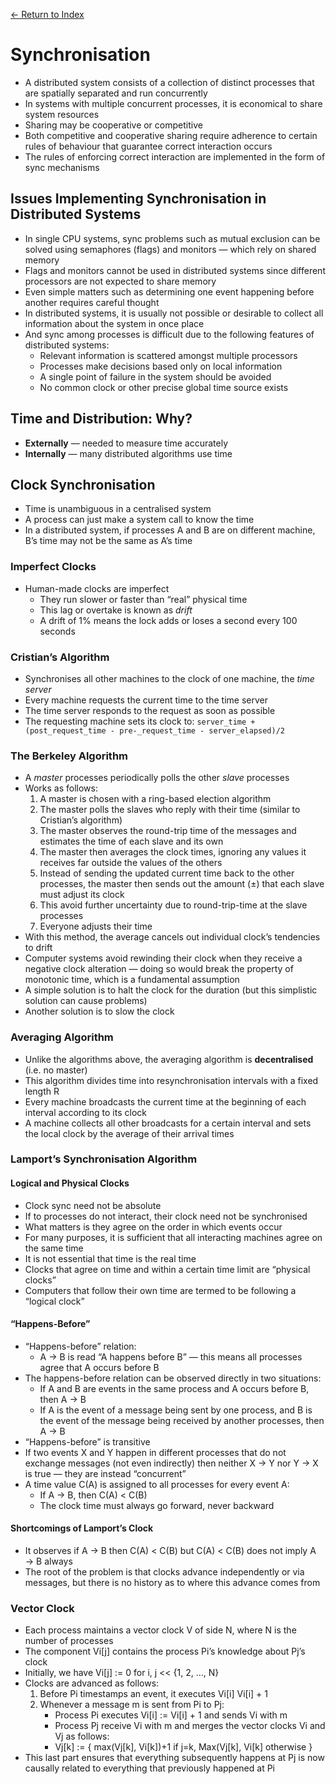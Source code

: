 [← Return to Index](https://github.com/cjmlgrto/fit3143-notes/)

# Synchronisation
- A distributed system consists of a collection of distinct processes that are spatially separated and run concurrently
- In systems with multiple concurrent processes, it is economical to share system resources
- Sharing may be cooperative or competitive
- Both competitive and cooperative sharing require adherence to certain rules of behaviour that guarantee correct interaction occurs
- The rules of enforcing correct interaction are implemented in the form of sync mechanisms

## Issues Implementing Synchronisation in Distributed Systems
- In single CPU systems, sync problems such as mutual exclusion can be solved using semaphores (flags) and monitors — which rely on shared memory
- Flags and monitors cannot be used in distributed systems since different processors are not expected to share memory
- Even simple matters such as determining one event happening before another requires careful thought
- In distributed systems, it is usually not possible or desirable to collect all information about the system in once place
- And sync among processes is difficult due to the following features of distributed systems:
	- Relevant information is scattered amongst multiple processors
	- Processes make decisions based only on local information
	- A single point of failure in the system should be avoided
	- No common clock or other precise global time source exists

## Time and Distribution: Why?
- **Externally** — needed to measure time accurately
- **Internally** — many distributed algorithms use time

## Clock Synchronisation
- Time is unambiguous in a centralised system
- A process can just make a system call to know the time
- In a distributed system, if processes A and B are on different machine, B’s time may not be the same as A’s time

### Imperfect Clocks
- Human-made clocks are imperfect
	- They run slower or faster than “real” physical time
	- This lag or overtake is known as _drift_
	- A drift of 1% means the lock adds or loses a second every 100 seconds

### Cristian’s Algorithm
- Synchronises all other machines to the clock of one machine, the _time server_
- Every machine requests the current time to the time server
- The time server responds to the request as soon as possible
- The requesting machine sets its clock to: `server_time + (post_request_time - pre-_request_time - server_elapsed)/2`

### The Berkeley Algorithm
- A _master_ processes periodically polls the other _slave_ processes
- Works as follows:
	1. A master is chosen with a ring-based election algorithm
	2. The master polls the slaves who reply with their time (similar to Cristian’s algorithm)
	3. The master observes the round-trip time of the messages and estimates the time of each slave and its own
	4. The master then averages the clock times, ignoring any values it receives far outside the values of the others
	5. Instead of sending the updated current time back to the other processes, the master then sends out the amount (±) that each slave must adjust its clock
	6. This avoid further uncertainty due to round-trip-time at the slave processes
	7. Everyone adjusts their time
- With this method, the average cancels out individual clock’s tendencies to drift
- Computer systems avoid rewinding their clock when they receive a negative clock alteration — doing so would break the property of monotonic time, which is a fundamental assumption
- A simple solution is to halt the clock for the duration (but this simplistic solution can cause problems)
- Another solution is to slow the clock

### Averaging Algorithm
- Unlike the algorithms above, the averaging algorithm is **decentralised** (i.e. no master)
- This algorithm divides time into resynchronisation intervals with a fixed length R
- Every machine broadcasts the current time at the beginning of each interval according to its clock
- A machine collects all other broadcasts for a certain interval and sets the local clock by the average of their arrival times

### Lamport’s Synchronisation Algorithm

#### Logical and Physical Clocks
- Clock sync need not be absolute
- If to processes do not interact, their clock need not be synchronised
- What matters is they agree on the order in which events occur
- For many purposes, it is sufficient that all interacting machines agree on the same time
- It is not essential that time is the real time
- Clocks that agree on time and within a certain time limit are “physical clocks”
- Computers that follow their own time are termed to be following a “logical clock”

#### “Happens-Before”
- “Happens-before” relation:
	- A → B is read “A happens before B” — this means all processes agree that A occurs before B
- The happens-before relation can be observed directly in two situations:
	- If A and B are events in the same process and A occurs before B, then A → B
	- If A is the event of a message being sent by one process, and B is the event of the message being received by another processes, then A → B
- “Happens-before” is transitive
- If two events X and Y happen in different processes that do not exchange messages (not even indirectly) then neither X → Y nor Y → X is true — they are instead “concurrent”
- A time value C(A) is assigned to all processes for every event A:
	- If A → B, then C(A) < C(B)
	- The clock time must always go forward, never backward

#### Shortcomings of Lamport’s Clock
- It observes if A → B then C(A) < C(B) but C(A) < C(B) does not imply A → B always
- The root of the problem is that clocks advance independently or via messages, but there is no history as to where this advance comes from

### Vector Clock
- Each process maintains a vector clock V of side N, where N is the number of processes
- The component Vi[j] contains the process Pi’s knowledge about Pj’s clock
- Initially, we have Vi[j] := 0 for i, j << {1, 2, …, N}
- Clocks are advanced as follows:
	1. Before Pi timestamps an event, it executes Vi[i] Vi[i] + 1
	2. Whenever a message m is sent from Pi to Pj:
		- Process Pi executes Vi[i] := Vi[i] + 1 and sends Vi with m
		- Process Pj receive Vi with m and merges the vector clocks Vi and Vj as follows:
		- Vj[k] := { max(Vj[k], Vi[k])+1 if j=k, Max(Vj[k], Vi[k] otherwise }
- This last part ensures that everything subsequently happens at Pj is now causally related to everything that previously happened at Pi
